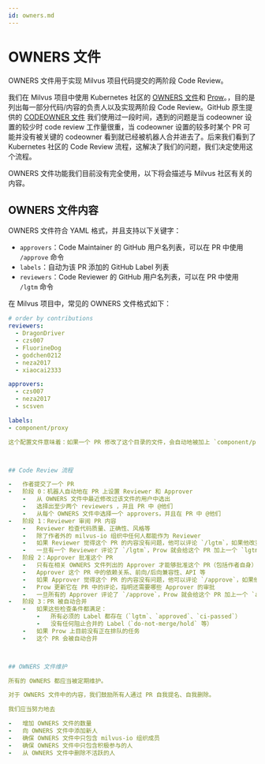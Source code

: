 ```yaml
---
id: owners.md
---
```


# OWNERS 文件

OWNERS 文件用于实现 Milvus 项目代码提交的两阶段 Code Review。

我们在 Milvus 项目中使用 Kubernetes 社区的 [OWNERS 文件](https://github.com/kubernetes/community/blob/master/contributors/guide/owners.md)和 [Prow](https://github.com/kubernetes/test-infra/tree/master/prow)。，目的是列出每一部分代码/内容的负责人以及实现两阶段 Code Review。GitHub 原生提供的 [CODEOWNER 文件](https://docs.github.com/en/github/creating-cloning-and-archiving-repositories/creating-a-repository-on-github/about-code-owners) 我们使用过一段时间，遇到的问题是当 codeowner 设置的较少时 code review 工作量很重，当 codeowner 设置的较多时某个 PR 可能并没有被关键的 codeowner 看到就已经被机器人合并进去了。后来我们看到了 Kubernetes 社区的 Code Review 流程，这解决了我们的问题，我们决定使用这个流程。

OWNERS 文件功能我们目前没有完全使用，以下将会描述与 Milvus 社区有关的内容。



## OWNERS 文件内容

OWNERS 文件符合 YAML 格式，并且支持以下关键字：

-   `approvers`：Code Maintainer 的 GitHub 用户名列表，可以在 PR 中使用 `/approve` 命令
-   `labels`：自动为该 PR 添加的 GitHub Label 列表
-   `reviewers`：Code Reviewer 的 GitHub 用户名列表，可以在 PR 中使用 `/lgtm` 命令



在 Milvus 项目中，常见的 OWNERS 文件格式如下：

```yaml
# order by contributions
reviewers:
  - DragonDriver
  - czs007
  - FluorineDog
  - godchen0212
  - neza2017
  - xiaocai2333

approvers:
  - czs007
  - neza2017
  - scsven

labels:
- component/proxy

这个配置文件意味着：如果一个 PR 修改了这个目录的文件，会自动地被加上 `component/proxy` Label，并且在收到 `reviewers` 列表中用户评论的 `/lgtm` 和 `approvers` 列表中用户评论的 `/approve` 后才可以被自动合并。



## Code Review 流程

-   作者提交了一个 PR
-   阶段 0：机器人自动地在 PR 上设置 Reviewer 和 Approver
    -   从 OWNERS 文件中最近修改过该文件的用户中选出
    -   选择出至少两个 reviewers ，并且 PR 中 @他们
    -   从每个 OWNERS 文件中选择一个 approvers，并且在 PR 中 @他们
-   阶段 1：Reviewer 审阅 PR 内容
    -   Reviewer 检查代码质量、正确性、风格等
    -   除了作者外的 milvus-io 组织中任何人都能作为 Reviewer
    -   如果 Reviewer 觉得这个 PR 的内容没有问题，他可以评论 `/lgtm`，如果他改变了主意，可以通过评论 `/lgtm cancel` 来取消这次 Review
    -   一旦有一个 Reviewer 评论了 `/lgtm`，Prow 就会给这个 PR 加上一个 `lgtm` Label
-   阶段 2：Approver 批准这个 PR
    -   只有在相关 OWNERS 文件列出的 Approver 才能够批准这个 PR（包括作者自身）
    -   Approver 这个 PR 中的依赖关系、前向/后向兼容性、API 等
    -   如果 Approver 觉得这个 PR 的内容没有问题，他可以评论 `/approve`，如果他改变了主意，可以通过评论 `/approve cancel` 来取消这次 Approve
    -   Prow 更新它在 PR 中的评论，指明还需要哪些 Approver 的审批
    -   一旦所有的 Approver 评论了 `/approve`，Prow 就会给这个 PR 加上一个 `approved` Label
-   阶段 3：PR 被自动合并
    -   如果这些检查条件都满足：
        -   所有必须的 Label 都存在（`lgtm`、`approved`、`ci-passed`）
        -   没有任何阻止合并的 Label（`do-not-merge/hold` 等）
    -   如果 Prow 上目前没有正在排队的任务
    -   这个 PR 会被自动合并



## OWNERS 文件维护

所有的 OWNERS 都应当被定期维护。

对于 OWNERS 文件中的内容，我们鼓励所有人通过 PR 自我提名、自我删除。

我们应当努力地去

-   增加 OWNERS 文件的数量
-   向 OWNERS 文件中添加新人
-   确保 OWNERS 文件中只包含 milvus-io 组织成员
-   确保 OWNERS 文件中只包含积极参与的人
-   从 OWNERS 文件中删除不活跃的人

